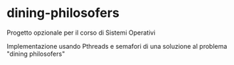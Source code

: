 # dining-philosofers
Progetto opzionale per il corso di Sistemi Operativi

Implementazione usando Pthreads e semafori di una soluzione al problema "dining philosofers"
